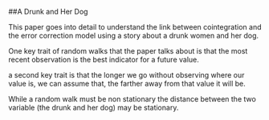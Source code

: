 ##A Drunk and Her Dog

This paper goes into detail to understand the link between cointegration and the error correction model using a story about a drunk women and her dog. 

One key trait of random walks that the paper talks about is that the most recent observation is the best indicator for a future value. 

a second key trait is that the longer we go without observing where our value is, we can assume that, the farther away from that value it will be. 

While a random walk must be non stationary the distance between the two variable (the drunk and her dog) may be stationary. 